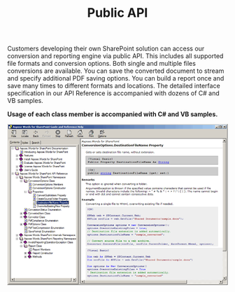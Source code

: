 ﻿---
title: Public API
description: "This page describes public API feature of the Aspose.Words for SharePoint."
type: docs
weight: 50
url: /sharepoint/public-api/
---

Customers developing their own SharePoint solution can access our conversion and reporting engine via public API. This includes all supported file formats and conversion options. Both single and multiple files conversions are available. You can save the converted document to stream and specify additional PDF saving options. You can build a report once and save many times to different formats and locations. The detailed interface specification in our API Reference is accompanied with dozens of C# and VB samples.

**Usage of each class member is accompanied with C# and VB samples.** 

![todo:image_alt_text](public-api-1.png)
